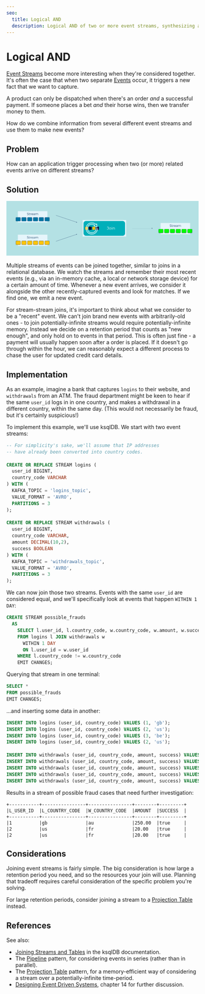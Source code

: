 ```yaml
---
seo:
  title: Logical AND
  description: Logical AND of two or more event streams, synthesizing a new event using stream joins.
---
```


# Logical AND

[Event Streams](../event-stream/event-stream.md) become more interesting when
they're considered together. It's often the case that when two separate
[Events](../event/event.md) occur, it triggers a new fact that we want to
capture.

A product can only be dispatched when there's an order *and* a
successful payment. If someone places a bet *and* their horse wins,
then we transfer money to them.

How do we combine information from several different event streams and use them
to make new events?

## Problem

How can an application trigger processing when two (or more) related
events arrive on different streams?

## Solution
![logical AND](../img/logical-and.svg)

Multiple streams of events can be joined together, similar to joins in
a relational database. We watch the streams and remember their most
recent events (e.g., via an in-memory cache, a local or network
storage device) for a certain amount of time. Whenever a new event
arrives, we consider it alongside the other recently-captured events
and look for matches. If we find one, we emit a new event.

For stream-stream joins, it's important to think about what we
consider to be a "recent" event. We can't join brand new events with
arbitrarily-old ones - to join potentially-infinite streams would
require potentially-infinite memory. Instead we decide on a retention
period that counts as "new enough", and only hold on to events in that
period. This is often just fine - a payment will usually happen soon
after a order is placed. If it doesn't go through within the hour, we
can reasonably expect a different process to chase the user for
updated credit card details.

## Implementation

As an example, imagine a bank that captures `logins` to their website,
and `withdrawals` from an ATM. The fraud department might be keen to
hear if the same `user_id` logs in in one country, and makes a
withdrawal in a different country, within the same day. (This would
not necessarily be fraud, but it's certainly suspicious!)

To implement this example, we'll use ksqlDB. We start with two event streams:

```sql
-- For simplicity's sake, we'll assume that IP addresses 
-- have already been converted into country codes.

CREATE OR REPLACE STREAM logins (
  user_id BIGINT,
  country_code VARCHAR
) WITH (
  KAFKA_TOPIC = 'logins_topic',
  VALUE_FORMAT = 'AVRO',
  PARTITIONS = 3
);

CREATE OR REPLACE STREAM withdrawals (
  user_id BIGINT,
  country_code VARCHAR,
  amount DECIMAL(10,2),
  success BOOLEAN
) WITH (
  KAFKA_TOPIC = 'withdrawals_topic',
  VALUE_FORMAT = 'AVRO',
  PARTITIONS = 3
);
```

We can now join those two streams. Events with the same `user_id` are
considered equal, and we'll specifically look at events that happen
`WITHIN 1 DAY`:

```sql
CREATE STREAM possible_frauds
  AS
    SELECT l.user_id, l.country_code, w.country_code, w.amount, w.success
    FROM logins l JOIN withdrawals w
      WITHIN 1 DAY
      ON l.user_id = w.user_id
    WHERE l.country_code != w.country_code
    EMIT CHANGES;
```

Querying that stream in one terminal:

```sql
SELECT *
FROM possible_frauds
EMIT CHANGES;
```

...and inserting some data in another:

```sql
INSERT INTO logins (user_id, country_code) VALUES (1, 'gb');
INSERT INTO logins (user_id, country_code) VALUES (2, 'us');
INSERT INTO logins (user_id, country_code) VALUES (3, 'be');
INSERT INTO logins (user_id, country_code) VALUES (2, 'us');

INSERT INTO withdrawals (user_id, country_code, amount, success) VALUES (1, 'gb', 10.00, true);
INSERT INTO withdrawals (user_id, country_code, amount, success) VALUES (1, 'au', 250.00, true);
INSERT INTO withdrawals (user_id, country_code, amount, success) VALUES (2, 'us', 50.00, true);
INSERT INTO withdrawals (user_id, country_code, amount, success) VALUES (3, 'be', 20.00, true);
INSERT INTO withdrawals (user_id, country_code, amount, success) VALUES (2, 'fr', 20.00, true);
```

Results in a stream of possible fraud cases that need further investigation:

```
+-----------+----------------+----------------+--------+---------+
|L_USER_ID  |L_COUNTRY_CODE  |W_COUNTRY_CODE  |AMOUNT  |SUCCESS  |
+-----------+----------------+----------------+--------+---------+
|1          |gb              |au              |250.00  |true     |
|2          |us              |fr              |20.00   |true     |
|2          |us              |fr              |20.00   |true     |
```

## Considerations

Joining event streams is fairly simple. The big consideration is how
large a retention period you need, and so the resources your join will
use. Planning that tradeoff requires careful consideration of the
specific problem you're solving.

For large retention periods, consider joining a stream to a
[Projection Table](../table/projection-table.md) instead.

## References

See also: 

* [Joining Streams and Tables](https://docs.ksqldb.io/en/latest/developer-guide/joins/join-streams-and-tables/) in the ksqlDB documentation.
* The [Pipeline](../compositional-patterns/pipeline.md) pattern, for considering events in series (rather than in parallel).
* The [Projection Table](../table/projection-table.md) pattern, for a memory-efficient way of considering a stream over a potentially-infinite time-period.
* [Designing Event Driven Systems](https://www.confluent.io/designing-event-driven-systems/), chapter 14 for further discussion.
